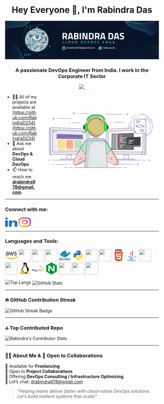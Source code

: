 <h1 align="center">Hey Everyone 👋, I'm Rabindra Das</h1>

<div align="center">
  <img src="https://github.com/RabindraD234/optima/blob/main/Navy%20Blue%20Geometric%20Technology%20LinkedIn%20Banner.png" alt="Cloud Devops">
</div>

<h3 align="center">A passionate DevOps Engineer from India. I work in the Corporate IT Sector</h3>

<p align="center">
  <a href="https://github.com/RabindraD234">
    <img src="https://img.shields.io/github/followers/jaiswaladi246?label=Follow&style=social" />
  </a>
  <a href="https://linkedin.com/in/">
    <img src="" />
  </a>
</p>

<img align="right" alt="Coding" width="400" src="https://github.com/RabindraD234/optima/blob/main/gif3.gif">

- 👨‍💻 All of my projects are available at [https://github.com/RabindraD234](https://github.com/RabindraD234)  
- 💬 Ask me about **DevOps & Cloud DevOps**  
- 📫 How to reach me **drabindra978@gmail.com**

---

<h3 align="left">Connect with me:</h3>
<p align="left">
  <a href="https://linkedin.com/" target="blank"><img align="center" src="https://github.com/RabindraD234/optima/blob/main/linked-in-alt.svg" alt="LinkedIn" height="30" width="40" /></a>
  <a href="https://instagram.com/" target="blank"><img align="center" src="https://github.com/RabindraD234/optima/blob/main/instagram.svg" alt="Instagram" height="30" width="40" /></a>
</p>

---

<h3 align="left">Languages and Tools:</h3>
<p align="left">
  <img src="https://raw.githubusercontent.com/devicons/devicon/master/icons/amazonwebservices/amazonwebservices-original-wordmark.svg" width="40" height="40"/>
  <img src="https://www.vectorlogo.zone/logos/microsoft_azure/microsoft_azure-icon.svg" width="40" height="40"/>
  <img src="https://www.vectorlogo.zone/logos/gnu_bash/gnu_bash-icon.svg" width="40" height="40"/>
  <img src="https://www.vectorlogo.zone/logos/circleci/circleci-icon.svg" width="40" height="40"/>
  <img src="https://raw.githubusercontent.com/devicons/devicon/master/icons/docker/docker-original-wordmark.svg" width="40" height="40"/>
  <img src="https://raw.githubusercontent.com/devicons/devicon/master/icons/python/python-original.svg" width="40" height="40"/>
  <img src="https://www.vectorlogo.zone/logos/git-scm/git-scm-icon.svg" width="40" height="40"/>
  <img src="https://www.vectorlogo.zone/logos/grafana/grafana-icon.svg" width="40" height="40"/>
  <img src="https://raw.githubusercontent.com/devicons/devicon/master/icons/html5/html5-original-wordmark.svg" width="40" height="40"/>
  <img src="https://raw.githubusercontent.com/devicons/devicon/master/icons/java/java-original.svg" width="40" height="40"/>
  <img src="https://www.vectorlogo.zone/logos/jenkins/jenkins-icon.svg" width="40" height="40"/>
  <img src="https://www.vectorlogo.zone/logos/kubernetes/kubernetes-icon.svg" width="40" height="40"/>
  <img src="https://raw.githubusercontent.com/devicons/devicon/master/icons/linux/linux-original.svg" width="40" height="40"/>
  <img src="https://raw.githubusercontent.com/devicons/devicon/master/icons/mysql/mysql-original-wordmark.svg" width="40" height="40"/>
  <img src="https://raw.githubusercontent.com/devicons/devicon/master/icons/nginx/nginx-original.svg" width="40" height="40"/>
  <img src="https://www.vectorlogo.zone/logos/getpostman/getpostman-icon.svg" width="40" height="40"/>
  <img src="https://raw.githubusercontent.com/detain/svg-logos/780f25886640cef088af994181646db2f6b1a3f8/svg/selenium-logo.svg" width="40" height="40"/>
  <img src="https://www.vectorlogo.zone/logos/springio/springio-icon.svg" width="40" height="40"/>
</p>


<p><img align="left" src="https://github-readme-stats.vercel.app/api/top-langs?username=RabindraD234&show_icons=true&locale=en&layout=compact&theme=vue&hide_border=true" alt="Top Langs" /></p>

<p>&nbsp;<img align="center" src="https://github-readme-stats.vercel.app/api?username=RabindraD234&show_icons=true&theme=vue&hide_border=true&include_all_commits=true&count_private=true)" alt="GitHub Stats" /></p>

---
### 🔥 GitHub Contribution Streak

![GitHub Streak Badge](https://img.shields.io/badge/GitHub%20Streak-Active-brightgreen?logo=github&style=for-the-badge)

---

### 🔝 Top Contributed Repo
![Rabindra's Contributor Stats](https://github-contributor-stats.vercel.app/api?username=RabindraD234&limit=5&theme=flat&combine_all_yearly_contributions=true)

---

### 👨‍💼 About Me & 🤝 Open to Collaborations

🎤 Available for **Freelancing**  
🤝 Open to **Project Collaborations**  
💼 Offering **DevOps Consulting / Infrastructure Optimizing**  
📧 Let’s chat: [drabindra978@gmail.com](drabindra978@gmail.com)

> *"Helping teams deliver faster with cloud-native DevOps solutions. Let’s build resilient systems that scale!"*
